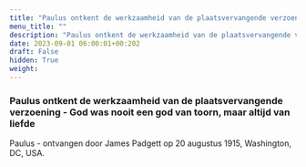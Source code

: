 ```yaml
---
title: "Paulus ontkent de werkzaamheid van de plaatsvervangende verzoening - God was nooit een god van toorn, maar altijd van liefde"
menu_title: ""
description: "Paulus ontkent de werkzaamheid van de plaatsvervangende verzoening - God was nooit een god van toorn, maar altijd van liefde"
date: 2023-09-01 06:00:01+00:202
draft: False
hidden: True
weight:
---
```

### Paulus ontkent de werkzaamheid van de plaatsvervangende verzoening - God was nooit een god van toorn, maar altijd van liefde

Paulus - ontvangen door James Padgett op 20 augustus 1915, Washington, DC, USA.
